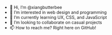 - 👋 Hi, I’m @xiangbutterbee
- 👀 I’m interested in web design and programming
- 🌱 I’m currently learning UX, CSS, and JavaScript
- 💞️ I’m looking to collaborate on casual projects
- 📫 How to reach me? Right here on GitHub!

<!---
xiangbutterbee/xiangbutterbee is a ✨ special ✨ repository because its `README.md` (this file) appears on your GitHub profile.
You can click the Preview link to take a look at your changes.
--->
